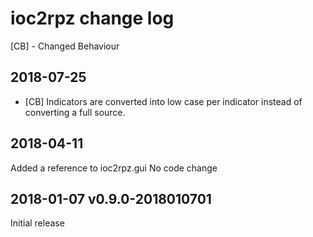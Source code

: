 # ioc2rpz change log
[CB] - Changed Behaviour


## 2018-07-25
- [CB] Indicators are converted into low case per indicator instead of converting a full source. 

## 2018-04-11
Added a reference to ioc2rpz.gui
No code change

## 2018-01-07 v0.9.0-2018010701
Initial release